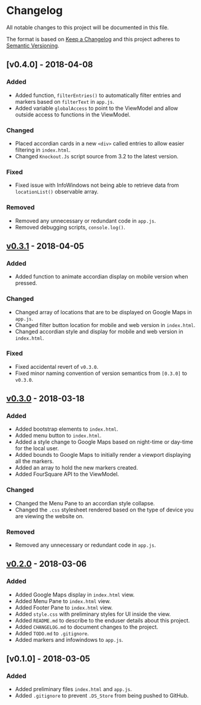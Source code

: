 # Changelog
All notable changes to this project will be documented in this file.

The format is based on [Keep a Changelog](http://keepachangelog.com/en/1.0.0/)
and this project adheres to [Semantic Versioning](http://semver.org/spec/v2.0.0.html).

## [v0.4.0] - 2018-04-08
### Added
- Added function, `filterEntries()` to automatically filter entries and markers based on `filterText` in `app.js`.
- Added variable `globalAccess` to point to the ViewModel and allow outside access to functions in the ViewModel.

### Changed
- Placed accordian cards in a new `<div>` called entries to allow easier filtering in `index.html`.
- Changed `Knockout.Js` script source from 3.2 to the latest version.

### Fixed
- Fixed issue with InfoWindows not being able to retrieve data from `locationList()` observable array.

### Removed
- Removed any unnecessary or redundant code in `app.js`.
- Removed debugging scripts,  `console.log()`.

## [v0.3.1] - 2018-04-05
### Added
- Added function to animate accordian display on mobile version when pressed.

### Changed
- Changed array of locations that are to be displayed on Google Maps in `app.js`.
- Changed filter button location for mobile and web version in `index.html`.
- Changed accordian style and display for mobile and web version in `index.html`.

### Fixed
- Fixed accidental revert of `v0.3.0`.
- Fixed minor naming convention of version semantics from `[0.3.0]` to `v0.3.0`.

## [v0.3.0] - 2018-03-18
### Added
- Added bootstrap elements to `index.html`.
- Added menu button to `index.html`.
- Added a style change to Google Maps based on night-time or day-time for the local user.
- Added bounds to Google Maps to initially render a viewport displaying all the markers.
- Added an array to hold the new markers created.
- Added FourSquare API to the ViewModel.

### Changed
- Changed the Menu Pane to an accordian style collapse.
- Changed the `.css` stylesheet rendered based on the type of device you are viewing the website on.

### Removed
- Removed any unnecessary or redundant code in `app.js`.

## [v0.2.0] - 2018-03-06
### Added
- Added Google Maps display in `index.html` view.
- Added Menu Pane to `index.html` view.
- Added Footer Pane to `index.html` view.
- Added `style.css` with preliminary styles for UI inside the view.
- Added `README.md` to describe to the enduser details about this project.
- Added `CHANGELOG.md` to document changes to the project.
- Added `TODO.md` to `.gitignore`.
- Added markers and infowindows to `app.js`.

## [v0.1.0] - 2018-03-05
### Added
- Added preliminary files `index.html` and `app.js`.
- Added `.gitignore` to prevent `.DS_Store` from being pushed to GitHub.

[Unreleased]: https://github.com/jye0325/Neighborhood-Map/compare/v0.3.1...HEAD
[v0.3.1]: https://github.com/jye0325/Neighborhood-Map/compare/v0.3.0...v0.3.1
[v0.3.0]: https://github.com/jye0325/Neighborhood-Map/compare/v0.2.0...v0.3.0
[v0.2.0]: https://github.com/jye0325/Neighborhood-Map/compare/v0.1.0...v0.2.0
